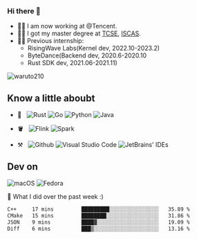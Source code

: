 ### Hi there 👋
- 👨‍💻 I am now working at @Tencent.
- 👨‍🎓 I got my master degree at [TCSE](http://www.tcse.cn), [ISCAS](http://www.iscas.ac.cn).
- 👨‍💻 Previous internship:
  - RisingWave Labs(Kernel dev, 2022.10-2023.2)
  - ByteDance(Backend dev, 2020.6-2020.10
  - Rust SDK dev, 2021.06-2021.11)

<img src="https://komarev.com/ghpvc/?username=waruto210" alt="waruto210" />


## Know a little aboubt

- 📖 &nbsp;
  ![Rust](https://img.shields.io/badge/Rust-red?style=for-the-badge&logo=rust&logoColor=white)
  ![Go](https://img.shields.io/badge/Go-00ADD8?style=for-the-badge&logo=go&logoColor=white)
  ![Python](https://img.shields.io/badge/Python-3776AB?style=for-the-badge&logo=python&logoColor=white)
  ![Java](https://img.shields.io/badge/Java-ED8B00?style=for-the-badge&logo=java&logoColor=white)

- 🪣 &nbsp;
  ![Flink](https://img.shields.io/badge/-Flink-black?style=for-the-badge&logo=apacheflink)
  ![Spark](https://img.shields.io/badge/-Spark-black?style=for-the-badge&logo=apachespark)

- ⚒️ &nbsp;
  ![Github](https://img.shields.io/badge/GitHub-100000?style=for-the-badge&logo=github&logoColor=white)
  ![Visual Studio Code](https://img.shields.io/badge/-Visual%20Studio%20Code-333333?style=for-the-badge&logo=visual-studio-code&logoColor=007ACC)
  ![JetBrains' IDEs](https://img.shields.io/badge/-JetBrains'%20IDEs-333333?style=for-the-badge&logo=jetbrains&logoColor=#000000)

## Dev on
![macOS](https://img.shields.io/badge/-macOS-black?style=for-the-badge&logo=Apple)
![Fedora](https://img.shields.io/badge/-Fedora_Linux-blue?style=for-the-badge&logo=fedora&logoColor=white)

🔭 What I did over the past week :)

<!--START_SECTION:waka-->

```txt
C++     17 mins         █████████░░░░░░░░░░░░░░░░   35.89 %
CMake   15 mins         ████████░░░░░░░░░░░░░░░░░   31.86 %
JSON    9 mins          ████▓░░░░░░░░░░░░░░░░░░░░   19.09 %
Diff    6 mins          ███▒░░░░░░░░░░░░░░░░░░░░░   13.16 %
```

<!--END_SECTION:waka-->
